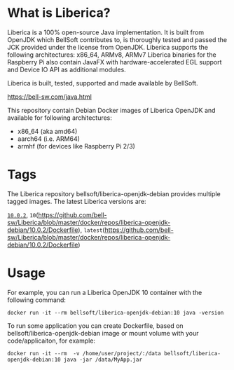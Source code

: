 # What is Liberica?

Liberica is a 100% open-source Java implementation.
It is built from OpenJDK which BellSoft contributes to, is thoroughly
tested and passed the JCK provided under the license from OpenJDK.
Liberica supports the following architectures: x86_64, ARMv8, ARMv7
Liberica binaries for the Raspberry Pi also contain JavaFX with hardware-accelerated EGL support and Device IO API as additional modules.

Liberica is built, tested, supported and made available by BellSoft.

https://bell-sw.com/java.html

This repository contain Debian Docker images of Liberica OpenJDK and available for following architectures:
* x86_64 (aka amd64)
* aarch64 (i.e. ARM64)
* armhf (for devices like Raspberry Pi 2/3)

# Tags

The Liberica repository bellsoft/liberica-openjdk-debian provides multiple tagged images. The latest Liberica versions are:

[`10.0.2`](https://github.com/bell-sw/Liberica/blob/master/docker/repos/liberica-openjdk-debian/10.0.2/Dockerfile), `10`(https://github.com/bell-sw/Liberica/blob/master/docker/repos/liberica-openjdk-debian/10.0.2/Dockerfile), `latest`(https://github.com/bell-sw/Liberica/blob/master/docker/repos/liberica-openjdk-debian/10.0.2/Dockerfile)

# Usage

For example, you can run a Liberica OpenJDK 10 container with the following command:

 `docker run -it --rm bellsoft/liberica-openjdk-debian:10 java -version`

To run some application you can create Dockerfile, based on bellsoft/liberica-openjdk-debian image or mount volume with your code/applicaiton, for example:

 `docker run -it --rm  -v /home/user/project/:/data bellsoft/liberica-openjdk-debian:10 java -jar /data/MyApp.jar`
